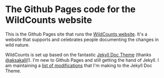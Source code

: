 # The Github Pages code for the WildCounts website

This is the Github Pages site that runs the [WildCounts website](https://www.wildcounts.org). It's a website that supports and celebrates people documenting the changes in wild nature.

WildCounts is set up based on the fantastic [Jekyll Doc Theme](https://github.com/aksakalli/jekyll-doc-theme) (thanks [@aksakalli](https://github.com/aksakalli)!). I'm new to Github Pages and still getting the hand of Jekyll. I am maintaining a [list of modifications](https://github.com/mjon/WildCounts/blob/main/Modifications_to_Jekyll_Docs_theme.md) that I'm making to the Jekyll Doc Theme.
